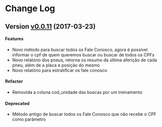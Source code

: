 Change Log
==========

<a name="v0.0.11"></a>
## Version [v0.0.11](https://github.com/luizfp/PrologWebService/compare/v0.0.10-hotfix1...v0.0.11) (2017-03-23)

#### Features
* Novo método para buscar todos os Fale Conosco, agora é possível informar o cpf de quem queremos buscar ou buscar 
de todos os CPFs
* Novo relatório dos pneus, retorna os resumo da última aferição de cada pneu, além de a placa e posição do mesmo
* Novo relatório para estratificar os fale conosco

#### Refactor
* Removida a coluna cod_unidade das buscas por um treinamento

#### Deprecated
* Método antigo de buscar todos os Fale Conosco que não recebe o CPF como parâmetro
